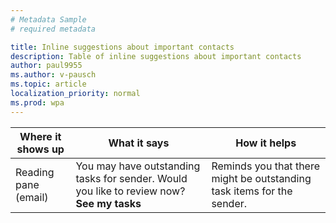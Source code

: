 ```yaml
---
# Metadata Sample
# required metadata

title: Inline suggestions about important contacts
description: Table of inline suggestions about important contacts 
author: paul9955
ms.author: v-pausch
ms.topic: article
localization_priority: normal 
ms.prod: wpa
---
```


| Where it shows up | What it says | How it helps |
|------|-------|---------|
| Reading pane (email) | You may have outstanding tasks for sender. Would you like to review now? **See my tasks** | Reminds you that there might be outstanding task items for the sender. |
